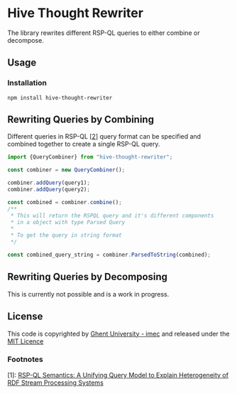 # Hive Thought Rewriter

The library rewrites different RSP-QL queries to either combine or decompose. 

## Usage

### Installation

```shell
npm install hive-thought-rewriter
```

## Rewriting Queries by Combining

Different queries in RSP-QL [[2](#footnotes-1)] query format can be specified and combined together to create a single RSP-QL query.


```ts
import {QueryCombiner} from "hive-thought-rewriter";

const combiner = new QueryCombiner();

combiner.addQuery(query1);
combiner.addQuery(query2);

const combined = combiner.combine();
/**
 * This will return the RSPQL query and it's different components 
 * in a object with type Parsed Query
 * 
 * To get the query in string format
 */

const combined_query_string = combiner.ParsedToString(combined);
```


## Rewriting Queries by Decomposing

This is currently not possible and is a work in progress. 
## License

This code is copyrighted by [Ghent University - imec](https://www.ugent.be/ea/idlab/en) and released under the [MIT Licence](./LICENCE) 


### Footnotes
[1]: <a href="https://www.igi-global.com/article/rsp-ql-semantics/129761">RSP-QL Semantics: A Unifying Query Model to Explain Heterogeneity of RDF Stream Processing Systems </a>
